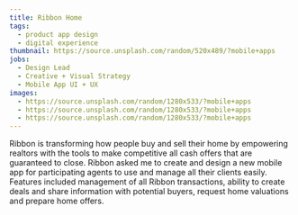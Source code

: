 ```yaml
---
title: Ribbon Home
tags:
  - product app design
  - digital experience
thumbnail: https://source.unsplash.com/random/520x489/?mobile+apps
jobs:
  - Design Lead
  - Creative + Visual Strategy
  - Mobile App UI + UX
images:
  - https://source.unsplash.com/random/1280x533/?mobile+apps
  - https://source.unsplash.com/random/1280x533/?mobile+apps
  - https://source.unsplash.com/random/1280x533/?mobile+apps
---
```


Ribbon is transforming how people buy and sell their home by empowering realtors with the tools to make competitive all cash offers that are guaranteed to close. Ribbon asked me to create and design a new mobile app for participating agents to use and manage all their clients easily. Features included management of all Ribbon transactions, ability to create deals and share information with potential buyers, request home valuations and prepare home offers.
